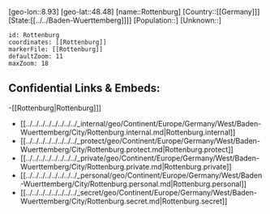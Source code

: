 ﻿---
location: [48.48,8.93]
mapzoom: [7,12] 
mapmarker: city 
type: City
tags:
- geo/City


SpocWebEntityId: 33796
isDeleted: false
confidential: public

---
[geo-lon::8.93]
[geo-lat::48.48]
[name::Rottenburg]
[Country::[[Germany]]]
[State:[[../../Baden-Wuerttemberg]]]]
[Population::]
[Unknown::]


```leaflet
id: Rottenburg
coordinates: [[Rottenburg]]
markerFile: [[Rottenburg]]
defaultZoom: 11 
maxZoom: 18
```


## Confidential Links & Embeds: 
-[[Rottenburg|Rottenburg]]] 
- [[../../../../../../../../_internal/geo/Continent/Europe/Germany/West/Baden-Wuerttemberg/City/Rottenburg.internal.md|Rottenburg.internal]] 
- [[../../../../../../../../_protect/geo/Continent/Europe/Germany/West/Baden-Wuerttemberg/City/Rottenburg.protect.md|Rottenburg.protect]] 
- [[../../../../../../../../_private/geo/Continent/Europe/Germany/West/Baden-Wuerttemberg/City/Rottenburg.private.md|Rottenburg.private]] 
- [[../../../../../../../../_personal/geo/Continent/Europe/Germany/West/Baden-Wuerttemberg/City/Rottenburg.personal.md|Rottenburg.personal]] 
- [[../../../../../../../../_secret/geo/Continent/Europe/Germany/West/Baden-Wuerttemberg/City/Rottenburg.secret.md|Rottenburg.secret]] 
